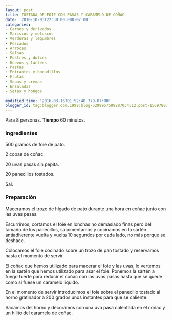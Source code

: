 ```yaml
---
layout: post
title: TOSTADA DE FOIE CON PASAS Y CARAMELO DE COÑAC
date: '2010-10-03T22:30:00.000-07:00'
categories:
- Carnes y derivados
- Mariscos y moluscos
- Verduras y legumbres
- Pescados
- Arroces
- Salsas
- Postres y dulces
- Huevos y lácteos
- Pastas
- Entrantes y bocadillos
- Frutas
- Sopas y cremas
- Ensaladas
- Setas y hongos
 
modified_time: '2016-03-16T01:52:40.770-07:00'
blogger_id: tag:blogger.com,1999:blog-5299957599287034512.post-1569780280070137852
---
```


Para 8 personas.
<b>Tiempo</b> 60 minutos.

<h3>Ingredientes</h3>

500 gramos de foie de pato.

2 copas de coñac.

20 uvas pasas sin pepita.

20 panecillos tostados.

Sal.

<h3>Preparación</h3>

Maceramos el trozo de hígado de pato durante una hora en coñac junto con las uvas pasas.

Escurrimos, cortamos el foie en lonchas no demasiado finas pero del tamaño de los panecillos, salpimentamos y cocinamos en la sartén antiadherente vuelta y vuelta 10 segundos por cada lado, no más porque se deshace.

Colocamos el foie cocinado sobre un trozo de pan tostado y reservamos hasta el momento de servir.

El coñac que hemos utilizado para macerar el foie y las uvas, lo vertemos en la sartén que hemos utilizado para asar el foie. Ponemos la sartén a fuego fuerte para reducir el coñac con las uvas pasas hasta que se quede como si fuese un caramelo liquido.

En el momento de servir introducimos el foie sobre el panecillo tostado al horno gratinador a 200 grados unos instantes para que se caliente.

Sacamos del horno y decoramos con una uva pasa calentada en el coñac y un hilito del caramelo de coñac.

